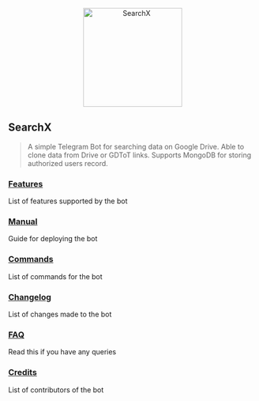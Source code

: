 <p align="center">
    <a href="https://github.com/l3v11/SearchX">
        <img width="200" src="https://cdn.dribbble.com/users/1501052/screenshots/5468049/searching_tickets.gif" alt="SearchX">
    </a>
</p>


<p align="center">

## SearchX

> A simple Telegram Bot for searching data on Google Drive. Able to clone data from Drive or GDToT links. Supports MongoDB for storing authorized users record.

</p>


### [Features](https://github.com/l3v11/SearchX/wiki/Features)

List of features supported by the bot

### [Manual](https://github.com/l3v11/SearchX/wiki)

Guide for deploying the bot

### [Commands](https://github.com/l3v11/SearchX/wiki/Bot-Commands)

List of commands for the bot

### [Changelog](https://github.com/l3v11/SearchX/wiki/Changelog)

List of changes made to the bot

### [FAQ](https://github.com/l3v11/SearchX/wiki/Frequently-Asked-Questions)

Read this if you have any queries

### [Credits](https://github.com/l3v11/SearchX/wiki/Credits)

List of contributors of the bot
